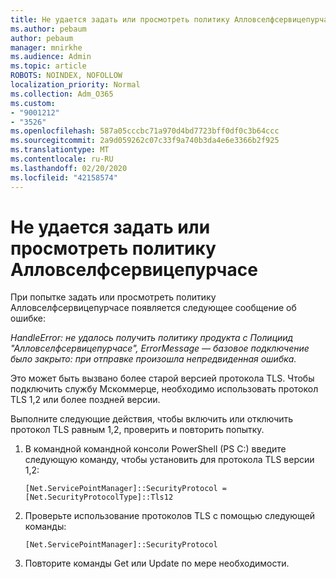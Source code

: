 ```yaml
---
title: Не удается задать или просмотреть политику Алловселфсервицепурчасе
ms.author: pebaum
author: pebaum
manager: mnirkhe
ms.audience: Admin
ms.topic: article
ROBOTS: NOINDEX, NOFOLLOW
localization_priority: Normal
ms.collection: Adm_O365
ms.custom:
- "9001212"
- "3526"
ms.openlocfilehash: 587a05cccbc71a970d4bd7723bff0df0c3b64ccc
ms.sourcegitcommit: 2a9d059262c07c33f9a740b3da4e6e3366b2f925
ms.translationtype: MT
ms.contentlocale: ru-RU
ms.lasthandoff: 02/20/2020
ms.locfileid: "42158574"
---
```

# <a name="unable-to-set-or-view-the-allowselfservicepurchase-policy"></a>Не удается задать или просмотреть политику Алловселфсервицепурчасе

При попытке задать или просмотреть политику Алловселфсервицепурчасе появляется следующее сообщение об ошибке:

*HandleError: не удалось получить политику продукта с Полициид "Алловселфсервицепурчасе", ErrorMessage — базовое подключение было закрыто: при отправке произошла непредвиденная ошибка.*

Это может быть вызвано более старой версией протокола TLS. Чтобы подключить службу Мскоммерце, необходимо использовать протокол TLS 1,2 или более поздней версии.  

Выполните следующие действия, чтобы включить или отключить протокол TLS равным 1,2, проверить и повторить попытку.
 1. В командной командной консоли PowerShell (PS C:\) введите следующую команду, чтобы установить для протокола TLS версии 1,2:

    `[Net.ServicePointManager]::SecurityProtocol = [Net.SecurityProtocolType]::Tls12`

2. Проверьте использование протоколов TLS с помощью следующей команды:

    `[Net.ServicePointManager]::SecurityProtocol` 

3. Повторите команды Get или Update по мере необходимости.

